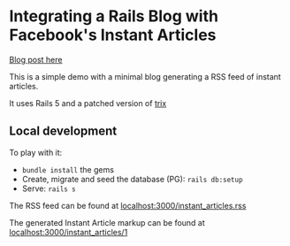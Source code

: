 # Integrating a Rails Blog with Facebook's Instant Articles

[Blog post
here](https://codingontheroad.com/code/2016/11/30/integrating-a-rails-blog-with-facebook-instant-articles/)

This is a simple demo with a minimal blog generating a RSS feed of instant
articles.

It uses Rails 5 and a patched version of [trix](https://github.com/basecamp/trix)

## Local development

To play with it:

* `bundle install` the gems
* Create, migrate and seed the database (PG): `rails db:setup`
* Serve: `rails s`

The RSS feed can be found at [localhost:3000/instant_articles.rss](http://localhost:3000/instant_articles.rss)

The generated Instant Article markup can be found at
[localhost:3000/instant_articles/1](http://localhost:3000/instant_articles/1)
